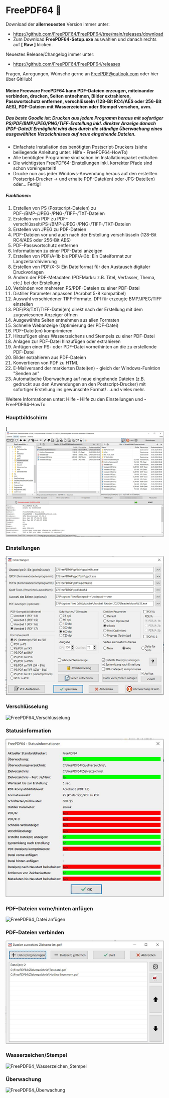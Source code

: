# FreePDF64 👋

Download der **allerneuesten** Version immer unter: 
- https://github.com/FreePDF64/FreePDF64/tree/main/releases/download
- Zum Download **FreePDF64-Setup.exe** auswählen und danach rechts auf **[ Raw ]** klicken.

Neuestes Release/Changelog immer unter:
- https://github.com/FreePDF64/FreePDF64/releases
  
 
Fragen, Anregungen, Wünsche gerne an FreePDF@outlook.com oder hier über GitHub!
  
#### Meine Freeware FreePDF64 kann PDF-Dateien erzeugen, miteinander verbinden, drucken, Seiten entnehmen, Bilder extrahieren, Passwortschutz entfernen, verschlüsseln (128-Bit RC4/AES oder 256-Bit AES), PDF-Dateien mit Wasserzeichen oder Stempel versehen, uvm.

##### Das beste Goodie ist: Drucken aus jedem Programm heraus mit sofortiger PS/PDF/BMP/JPEG/PNG/TIFF-Erstellung inkl. direkter Anzeige danach (PDF-Datei)! Ermöglicht wird dies durch die ständige Überwachung eines ausgewählten Verzeichnisses auf neue eingehende Dateien.
- Einfachste Installation des benötigten Postscript-Druckers (siehe beiliegende Anleitung unter: Hilfe - FreePDF64-HowTo)
- Alle benötigten Programme sind schon im Installationspaket enthalten
- Die wichtigsten FreePDF64-Einstellungen inkl. korrekter Pfade sind schon voreingestellt!
- Drucke nun aus jeder Windows-Anwendung heraus auf den erstellten Postscript-Drucker -> und erhalte PDF-Datei(en) oder JPG-Datei(en) oder... Fertig!

##### Funktionen:
1. Erstellen von PS (Postscript-Dateien) zu PDF-/BMP-/JPEG-/PNG-/TIFF-/TXT-Dateien
2. Erstellen von PDF zu PDF-verschlüsselt/PS-/BMP-/JPEG-/PNG-/TIFF-/TXT-Dateien
3. Erstellen von JPEG zu PDF-Dateien
4. PDF-Dateien vor und auch nach der Erstellung verschlüsseln (128-Bit RC4/AES oder 256-Bit AES)
5. PDF-Passwortschutz entfernen
6. Informationen zu einer PDF-Datei anzeigen
7. Erstellen von PDF/A-1b bis PDF/A-3b: Ein Dateiformat zur Langzeitarchivierung
8. Erstellen von PDF/X-3: Ein Dateiformat für den Austausch digitaler Druckvorlagen
9. Ändern der PDF-Metadaten (PDFMarks: z.B. Titel, Verfasser, Thema, etc.) bei der Erstellung
10. Verbinden von mehreren PS/PDF-Dateien zu einer PDF-Datei
11. Distiller Parameter anpassen (Acrobat 5-8 kompatibel)
12. Auswahl verschiedener TIFF-Formate. DPI für erzeugte BMP/JPEG/TIFF einstellen
13. PDF/PS/TXT/TIFF-Datei(en) direkt nach der Erstellung mit dem zugewiesenen Anzeiger öffnen
14. Ausgewählte Seiten entnehmen aus allen Formaten
15. Schnelle Webanzeige (Optimierung der PDF-Datei)
16. PDF-Datei(en) komprimieren
17. Hinzufügen eines Wasserzeichens und Stempels zu einer PDF-Datei
18. Anlagen zur PDF-Datei hinzufügen oder extrahieren
19. Anfügen einer PS- oder PDF-Datei vorne/hinten an die zu erstellende PDF-Datei
20. Bilder extrahieren aus PDF-Dateien
21. Konvertieren von PDF zu HTML
22. E-Mailversand der markierten Datei(en) - gleich der Windows-Funktion "Senden an"
23. Automatische Überwachung auf neue eingehende Dateien (z.B. gedruckt aus den Anwendungen an den Postscript-Drucker) mit sofortiger Erstellung ins gewünschte Format!
...und vieles mehr.


Weitere Informationen unter: Hilfe - Hilfe zu den Einstellungen und - FreePDF64-HowTo
<!--
**FreePDF64/FreePDF64** is a ✨ _special_ ✨ repository because its `README.md` (this file) appears on your GitHub profile.

Here are some ideas to get you started:

- 🔭 I’m currently working on ...
- 🌱 I’m currently learning ...
- 👯 I’m looking to collaborate on ...
- 🤔 I’m looking for help with ...
- 💬 Ask me about ...
- 📫 How to reach me: ...
- 😄 Pronouns: ...
- ⚡ Fun fact: ...
-->
### Hauptbildschirm
[![FreePDF64_Hauptbildschirm](https://github.com/FreePDF64/FreePDF64/blob/main/releases/download/FreePDF64-Hauptfenster.JPG)

### Einstellungen
![FreePDF64_Einstellungen](https://github.com/FreePDF64/FreePDF64/blob/main/releases/download/FreePDF64-Einstellungen.JPG)

### Verschlüsselung
![FreePDF64_Verschlüsselung](https://github.com/FreePDF64/FreePDF64/assets/38452654/a3876550-5e96-4ec2-82de-19be0855b556)

### Statusinformation
![FreePDF64_Statusinformation](https://github.com/FreePDF64/FreePDF64/blob/main/releases/download/FreePDF64-Anzeige%20Statusinformationen.JPG)

### PDF-Dateien vorne/hinten anfügen
![FreePDF64_Datei anfügen](https://github.com/FreePDF64/FreePDF64/blob/main/releases/download/FreePDF64-Datei%20anf%C3%BCgen.JPG)

### PDF-Dateien verbinden
![FreePDF64_Dateien verbinden](https://github.com/FreePDF64/FreePDF64/blob/main/releases/download/FreePDF64-Verbinden%20von%20PDF-Dateien.JPG)

### Wasserzeichen/Stempel
![FreePDF64_Wasserzeichen_Stempel](https://github.com/FreePDF64/FreePDF64/blob/main/releases/download/FreePDF64-Wasserzeichen_Stempel%20hinzuf%C3%BCgen.JPG)

### Überwachung
![FreePDF64_Überwachung](https://github.com/FreePDF64/FreePDF64/blob/main/releases/download/FreePDF64-%C3%9Cberwachung.JPG)
